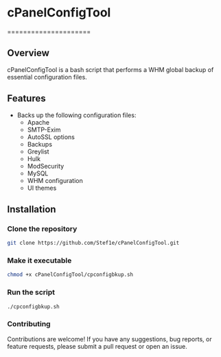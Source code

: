 # cPanelConfigTool
=====================

## Overview
cPanelConfigTool is a bash script that performs a WHM global backup of essential configuration files.

## Features
* Backs up the following configuration files:
	+ Apache
	+ SMTP-Exim
	+ AutoSSL options
	+ Backups
	+ Greylist
	+ Hulk
	+ ModSecurity
	+ MySQL
	+ WHM configuration
	+ UI themes

## Installation
### Clone the repository
```bash
git clone https://github.com/Stef1e/cPanelConfigTool.git
```
### Make it executable
```bash
chmod +x cPanelConfigTool/cpconfigbkup.sh
```

### Run the script
```bash
./cpconfigbkup.sh
```

### Contributing
Contributions are welcome! If you have any suggestions, bug reports, or feature requests, please submit a pull request or open an issue.
